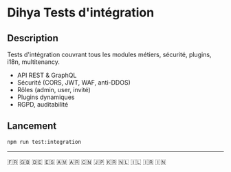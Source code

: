# Dihya Tests d'intégration

## Description
Tests d'intégration couvrant tous les modules métiers, sécurité, plugins, i18n, multitenancy.

- API REST & GraphQL
- Sécurité (CORS, JWT, WAF, anti-DDOS)
- Rôles (admin, user, invité)
- Plugins dynamiques
- RGPD, auditabilité

## Lancement
```bash
npm run test:integration
```

---
🇫🇷 🇬🇧 🇩🇪 🇪🇸 🇦🇲 🇦🇷 🇨🇳 🇯🇵 🇰🇷 🇳🇱 🇮🇱 🇮🇷 🇮🇳

